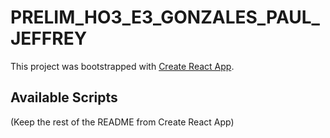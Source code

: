 # PRELIM_HO3_E3_GONZALES_PAUL_JEFFREY

This project was bootstrapped with [Create React App](https://github.com/facebook/create-react-app).

## Available Scripts
(Keep the rest of the README from Create React App)
